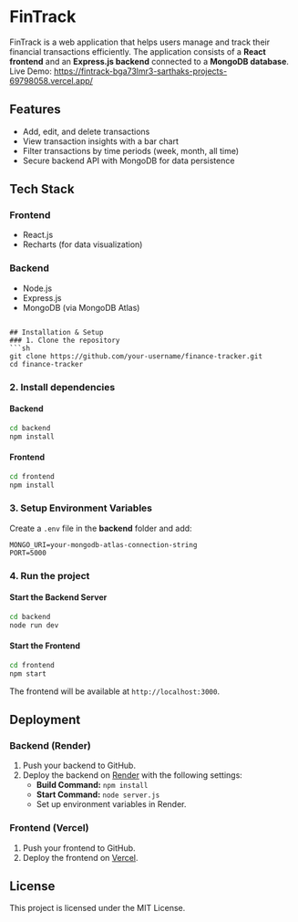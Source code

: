 # FinTrack

FinTrack is a web application that helps users manage and track their financial transactions efficiently. The application consists of a **React frontend** and an **Express.js backend** connected to a **MongoDB database**.
Live Demo: https://fintrack-bga73lmr3-sarthaks-projects-69798058.vercel.app/
## Features
- Add, edit, and delete transactions
- View transaction insights with a bar chart
- Filter transactions by time periods (week, month, all time)
- Secure backend API with MongoDB for data persistence

## Tech Stack
### Frontend
- React.js
- Recharts (for data visualization)

### Backend
- Node.js
- Express.js
- MongoDB (via MongoDB Atlas)
```

## Installation & Setup
### 1. Clone the repository
```sh
git clone https://github.com/your-username/finance-tracker.git
cd finance-tracker
```

### 2. Install dependencies
#### Backend
```sh
cd backend
npm install
```
#### Frontend
```sh
cd frontend
npm install
```

### 3. Setup Environment Variables
Create a `.env` file in the **backend** folder and add:
```
MONGO_URI=your-mongodb-atlas-connection-string
PORT=5000
```

### 4. Run the project
#### Start the Backend Server
```sh
cd backend
node run dev
```
#### Start the Frontend
```sh
cd frontend
npm start
```
The frontend will be available at `http://localhost:3000`.

## Deployment
### Backend (Render)
1. Push your backend to GitHub.
2. Deploy the backend on [Render](https://render.com/) with the following settings:
   - **Build Command:** `npm install`
   - **Start Command:** `node server.js`
   - Set up environment variables in Render.

### Frontend (Vercel)
1. Push your frontend to GitHub.
2. Deploy the frontend on [Vercel](https://vercel.com/).

## License
This project is licensed under the MIT License.

